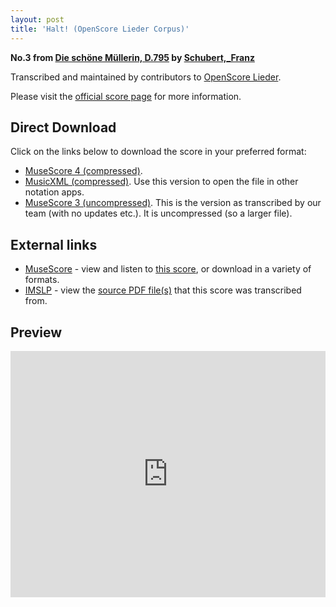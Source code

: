 ```yaml
---
layout: post
title: 'Halt! (OpenScore Lieder Corpus)'
---
```


__No.3 from [Die schöne Müllerin, D.795](https://fourscoreandmore.org/openscore/lieder/Schubert%2C_Franz/Die_sch%C3%B6ne_M%C3%BCllerin%2C_D.795/) by [Schubert,_Franz](https://fourscoreandmore.org/openscore/lieder/Schubert%2C_Franz)__

Transcribed and maintained by contributors to [OpenScore Lieder].

Please visit the [official score page] for more information.

[official score page]: https://musescore.com/openscore-lieder-corpus/scores/4985937
[OpenScore Lieder]: https://musescore.com/openscore-lieder-corpus

## Direct Download

Click on the links below to download the score in your preferred format:
- [MuseScore 4 (compressed)](https://fourscoreandmore.org/openscore/lieder/Schubert%2C_Franz/Die_sch%C3%B6ne_M%C3%BCllerin%2C_D.795/03_Halt%21.mscz).
- [MusicXML (compressed)](https://fourscoreandmore.org/openscore/lieder/Schubert%2C_Franz/Die_sch%C3%B6ne_M%C3%BCllerin%2C_D.795/03_Halt%21.mxl). Use this version to open the file in other notation apps.
- [MuseScore 3 (uncompressed)](https://raw.githubusercontent.com/OpenScore/Lieder/refs/heads/main/scores/Schubert%2C_Franz/Die_sch%C3%B6ne_M%C3%BCllerin%2C_D.795/03_Halt%21/lc4985937.mscx). This is the version as transcribed by our team (with no updates etc.). It is uncompressed (so a larger file).

## External links

- [MuseScore] - view and listen to [this score][MuseScore], or download in a variety of formats.
- [IMSLP] - view the [source PDF file(s)][IMSLP] that this score was transcribed from.

[MuseScore]: https://musescore.com/score/4985937
[IMSLP]: https://imslp.org/wiki/Special:ReverseLookup/03233

## Preview

<iframe width="100%" height="394" src="https://musescore.com/openscore-lieder-corpus/scores/4985937/embed" frameborder="0" allowfullscreen allow="autoplay; fullscreen"></iframe>
